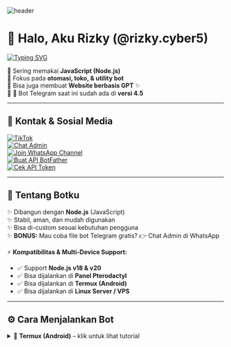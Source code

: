 ![header](https://files.catbox.moe/ta9ds2.gif)

# 👋 Halo, Aku Rizky (@rizky.cyber5)

[![Typing SVG](https://readme-typing-svg.herokuapp.com?font=Fira+Code&weight=600&size=22&pause=1000&color=00F700&center=true&vCenter=true&width=650&lines=💻+Developer+Bot+Telegram;🚀+Fullstack+JS+Enthusiast;🤖+Pembuat+Utility+dan+Toko+Bot;✨+Website+GPT+Developer)](https://git.io/typing-svg)

🔹 Sering memakai **JavaScript (Node.js)**  
🔹 Fokus pada **otomasi, toko, & utility bot**  
🔹 Bisa juga membuat **Website berbasis GPT** ✨  
🔹 📌 Bot Telegram saat ini sudah ada di **versi 4.5**  

---

## 📲 Kontak & Sosial Media

[![TikTok](https://img.shields.io/badge/TikTok-@rizky.cyber5-black?logo=tiktok&style=for-the-badge)](https://www.tiktok.com/@rizky.cyber5)  
[![Chat Admin](https://img.shields.io/badge/Chat%20Admin-WhatsApp-brightgreen?logo=whatsapp&style=for-the-badge)](https://wa.me/6285126274305)  
[![Join WhatsApp Channel](https://img.shields.io/badge/Join-WhatsApp%20Channel-25D366?logo=whatsapp&style=for-the-badge)](https://whatsapp.com/channel/0029Vb6zk9h7DAWw5iFGoI1N)  
[![Buat API BotFather](https://img.shields.io/badge/Buat%20API%20BotFather-telegram-blue?logo=telegram&style=for-the-badge)](https://t.me/BotFather)  
[![Cek API Token](https://img.shields.io/badge/Cek%20API%20Token-online-success?logo=telegram&style=for-the-badge)](https://t.me/BotFather)

---

## 🤖 Tentang Botku

✨ Dibangun dengan **Node.js** (JavaScript)  
✨ Stabil, aman, dan mudah digunakan  
✨ Bisa di-custom sesuai kebutuhan pengguna  
✨ **BONUS:** Mau coba file bot Telegram gratis? 👉 Chat Admin di WhatsApp  

⚡ **Kompatibilitas & Multi-Device Support:**  
- ✅ Support **Node.js v18 & v20**  
- ✅ Bisa dijalankan di **Panel Pterodactyl**  
- ✅ Bisa dijalankan di **Termux (Android)**  
- ✅ Bisa dijalankan di **Linux Server / VPS**  

---

## ⚙️ Cara Menjalankan Bot

<details>
<summary>📱 <b>Termux (Android)</b> – klik untuk lihat tutorial</summary>

```bash
pkg update && pkg upgrade
pkg install nodejs git -y
git clone https://github.com/username/repo-bot.git
cd repo-bot
npm install